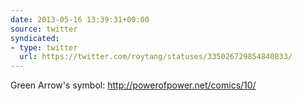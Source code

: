 ```yaml
---
date: 2013-05-16 13:39:31+00:00
source: twitter
syndicated:
- type: twitter
  url: https://twitter.com/roytang/statuses/335026729854840833/
---
```


Green Arrow's symbol: http://powerofpower.net/comics/10/